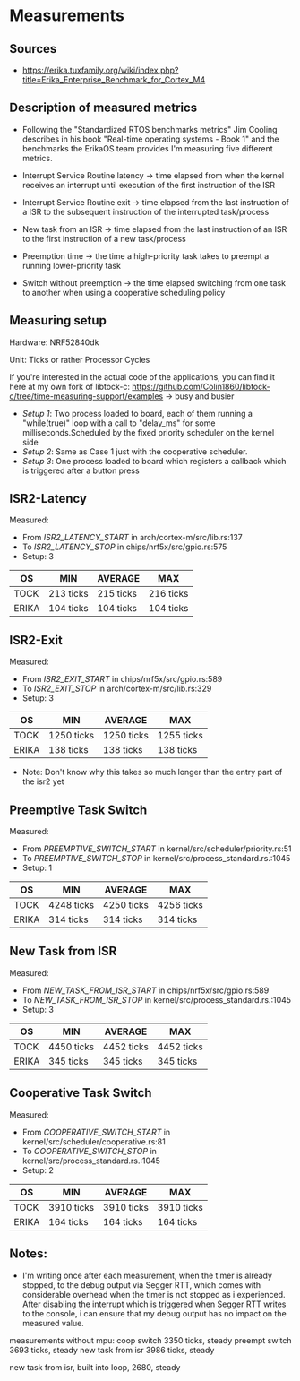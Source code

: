 # Measurements

## Sources

- <https://erika.tuxfamily.org/wiki/index.php?title=Erika_Enterprise_Benchmark_for_Cortex_M4>

## Description of measured metrics

- Following the "Standardized RTOS benchmarks metrics" Jim Cooling describes in his book "Real-time operating systems - Book 1" and the benchmarks the ErikaOS team provides I'm measuring five different metrics.

- Interrupt Service Routine latency -> time elapsed from when the kernel receives an interrupt until execution of the first instruction of the ISR

- Interrupt Service Routine exit -> time elapsed from the last instruction of a ISR to the subsequent instruction of the interrupted task/process

- New task from an ISR -> time elapsed from the last instruction of an ISR to the first instruction of a new task/process

- Preemption time -> the time a high-priority task takes to preempt a running lower-priority task

- Switch without preemption -> the time elapsed switching from one task to another when using a cooperative scheduling policy

## Measuring setup

Hardware: NRF52840dk

Unit: Ticks or rather Processor Cycles

If you're interested in the actual code of the applications, you can find it here at my own fork of libtock-c: https://github.com/Colin1860/libtock-c/tree/time-measuring-support/examples -> busy and busier

- _Setup 1_: Two process loaded to board, each of them running a "while(true)" loop with a call to "delay_ms" for some milliseconds.Scheduled by the fixed priority scheduler on the kernel side
- _Setup 2_: Same as Case 1 just with the cooperative scheduler.
- _Setup 3_: One process loaded to board which registers a callback which is triggered after a button press

## ISR2-Latency

Measured:

- From _ISR2_LATENCY_START_ in arch/cortex-m/src/lib.rs:137
- To _ISR2_LATENCY_STOP_ in chips/nrf5x/src/gpio.rs:575
- Setup: 3

| OS    | MIN       | AVERAGE   | MAX       |
| ----- | --------- | --------- | --------- |
| TOCK  | 213 ticks | 215 ticks | 216 ticks |
| ERIKA | 104 ticks | 104 ticks | 104 ticks |

## ISR2-Exit

Measured:

- From _ISR2_EXIT_START_ in chips/nrf5x/src/gpio.rs:589
- To _ISR2_EXIT_STOP_ in arch/cortex-m/src/lib.rs:329
- Setup: 3

| OS    | MIN        | AVERAGE    | MAX        |
| ----- | ---------- | ---------- | ---------- |
| TOCK  | 1250 ticks | 1250 ticks | 1255 ticks |
| ERIKA | 138 ticks  | 138 ticks  | 138 ticks  |

- Note: Don't know why this takes so much longer than the entry part of the isr2 yet

## Preemptive Task Switch

Measured:

- From _PREEMPTIVE_SWITCH_START_ in kernel/src/scheduler/priority.rs:51
- To _PREEMPTIVE_SWITCH_STOP_ in kernel/src/process_standard.rs.:1045
- Setup: 1

| OS    | MIN        | AVERAGE    | MAX        |
| ----- | ---------- | ---------- | ---------- |
| TOCK  | 4248 ticks | 4250 ticks | 4256 ticks |
| ERIKA | 314 ticks  | 314 ticks  | 314 ticks  |

## New Task from ISR

Measured:

- From _NEW_TASK_FROM_ISR_START_ in chips/nrf5x/src/gpio.rs:589
- To _NEW_TASK_FROM_ISR_STOP_ in kernel/src/process_standard.rs.:1045
- Setup: 3

| OS    | MIN        | AVERAGE    | MAX        |
| ----- | ---------- | ---------- | ---------- |
| TOCK  | 4450 ticks | 4452 ticks | 4452 ticks |
| ERIKA | 345 ticks  | 345 ticks  | 345 ticks  |

## Cooperative Task Switch

Measured:

- From _COOPERATIVE_SWITCH_START_ in kernel/src/scheduler/cooperative.rs:81
- To _COOPERATIVE_SWITCH_STOP_ in kernel/src/process_standard.rs.:1045
- Setup: 2

| OS    | MIN        | AVERAGE    | MAX        |
| ----- | ---------- | ---------- | ---------- |
| TOCK  | 3910 ticks | 3910 ticks | 3910 ticks |
| ERIKA | 164 ticks  | 164 ticks  | 164 ticks  |

## Notes:

- I'm writing once after each measurement, when the timer is already stopped, to the debug output via Segger RTT, which comes with considerable overhead when the timer is not stopped as i experienced. After disabling the interrupt which is triggered when Segger RTT writes to the console, i can ensure that my debug output has no impact on the measured value.

measurements without mpu:
coop switch 3350 ticks, steady
preempt switch 3693 ticks, steady
new task from isr 3986 ticks, steady

new task from isr, built into loop, 2680, steady
